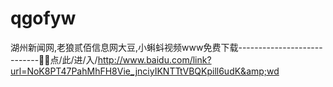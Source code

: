 # qgofyw
湖州新闻网,老狼贰佰信息网大豆,小蝌蚪视频www免费下载----------------------------🎸🎸点/此/进/入/http://www.baidu.com/link?url=NoK8PT47PahMhFH8Vie_jnciyIKNTTtVBQKpill6udK&amp;wd
